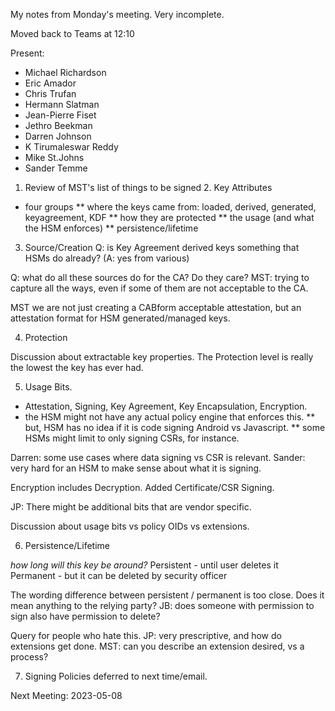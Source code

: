 My notes from Monday's meeting.
Very incomplete.

Moved back to Teams at 12:10

Present:
* Michael Richardson
* Eric Amador
* Chris Trufan
* Hermann Slatman
* Jean-Pierre Fiset
* Jethro Beekman
* Darren Johnson
* K Tirumaleswar Reddy
* Mike St.Johns
* Sander Temme

1. Review of MST's list of things to be signed 2. Key Attributes

* four groups
** where the keys came from: loaded, derived, generated, keyagreement, KDF
** how they are protected
** the usage (and what the HSM enforces)
** persistence/lifetime

3. Source/Creation
Q: is Key Agreement derived keys something that HSMs do already?
    (A: yes from various)

Q: what do all these sources do for the CA?  Do they care?
MST: trying to capture all the ways, even if some of them are not acceptable to the CA.

MST we are not just creating a CABform acceptable attestation, but an attestation format for HSM generated/managed keys.

4. Protection

Discussion about extractable key properties.
The Protection level is really the lowest the key has ever had.

5. Usage Bits.

* Attestation, Signing, Key Agreement, Key Encapsulation, Encryption.
* the HSM might not have any actual policy engine that enforces this.
** but, HSM has no idea if it is code signing Android vs Javascript.
** some HSMs might limit to only signing CSRs, for instance.

Darren: some use cases where data signing vs CSR is relevant.
Sander: very hard for an HSM to make sense about what it is signing.

Encryption includes Decryption.
Added Certificate/CSR Signing.

JP: There might be additional bits that are vendor specific.

Discussion about usage bits vs policy OIDs vs extensions.

6. Persistence/Lifetime

_how long will this key be around?_
Persistent - until user deletes it
Permanent  - but it can be deleted by security officer

The wording difference between persistent / permanent is too close.
Does it mean anything to the relying party?
JB: does someone with permission to sign also have permission to delete?

Query for people who hate this.
    JP: very prescriptive, and how do extensions get done.
    MST: can you describe an extension desired, vs a process?

7. Signing Policies deferred to next time/email.

Next Meeting: 2023-05-08
